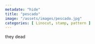 ```yaml
---
metadate: "hide"
title: "pescado" 
image: "/assets/images/pescado.jpg" 
categories: [ Linocut, stamp, pattern ]
---
```

they dead
